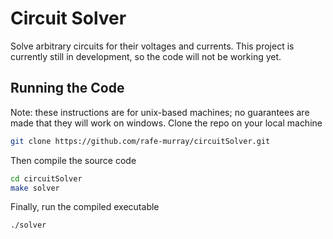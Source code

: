 # Circuit Solver

Solve arbitrary circuits for their voltages and currents. This project is currently still in development, so the code will not be working yet.

## Running the Code

Note: these instructions are for unix-based machines; no guarantees are made that they will work on windows.
Clone the repo on your local machine

```bash
git clone https://github.com/rafe-murray/circuitSolver.git
```

Then compile the source code

```bash
cd circuitSolver
make solver
```

Finally, run the compiled executable

```bash
./solver
```
